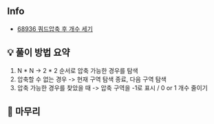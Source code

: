 ## Info
- [68936 쿼드압축 후 개수 세기](https://school.programmers.co.kr/learn/courses/30/lessons/68936)

## 💡 풀이 방법 요약
1. N * N -> 2 * 2 순서로 압축 가능한 경우를 탐색
2. 압축할 수 없는 경우 -> 현재 구역 탐색 종료, 다음 구역 탐색
3. 압축 가능한 경우를 찾았을 때 -> 압축 구역을 -1로 표시 / 0 or 1 개수 줄이기

## 🙂 마무리

